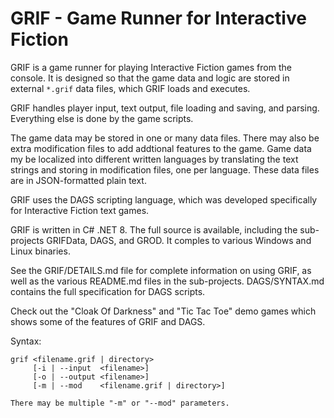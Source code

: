 # GRIF - Game Runner for Interactive Fiction

GRIF is a game runner for playing Interactive Fiction games from the console. It is designed so that the game data and logic are stored in external `*.grif` data files, which GRIF loads and executes.

GRIF handles player input, text output, file loading and saving, and parsing. Everything else is done by the game scripts.

The game data may be stored in one or many data files. There may also be extra modification files to add addtional features to the game. Game data my be localized into different written languages by translating the text strings and storing in modification files, one per language. These data files are in JSON-formatted plain text.

GRIF uses the DAGS scripting language, which was developed specifically for Interactive Fiction text games.

GRIF is written in C# .NET 8. The full source is available, including the sub-projects GRIFData, DAGS, and GROD. It comples to various Windows and Linux binaries.

See the GRIF/DETAILS.md file for complete information on using GRIF, as well as the various README.md files in the sub-projects. DAGS/SYNTAX.md contains the full specification for DAGS scripts.

Check out the "Cloak Of Darkness" and "Tic Tac Toe" demo games which shows some of the features of GRIF and DAGS.

Syntax:

```
grif <filename.grif | directory>
     [-i | --input  <filename>]
     [-o | --output <filename>]
     [-m | --mod    <filename.grif | directory>]

There may be multiple "-m" or "--mod" parameters.
```
